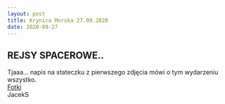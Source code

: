 ```yaml
---
layout: post
title: Krynica Morska 27.09.2020
date: 2020-09-27
---
```

## REJSY SPACEROWE..  

Tjaaa... napis na stateczku z pierwszego zdjęcia mówi o tym wydarzeniu wszystko.  
[Fotki](https://photos.app.goo.gl/AFWKL5GP7yu5Aa1X7)  
JacekS